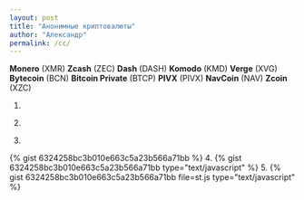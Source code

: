 ```yaml
---
layout: post
title: "Анонимные криптовалюты"
author: "Александр"
permalink: /cc/
---
```


**Monero** (XMR)
**Zcash** (ZEC)
**Dash** (DASH)
**Komodo** (KMD)
**Verge** (XVG)
**Bytecoin** (BCN)
**Bitcoin Private** (BTCP)
**PIVX** (PIVX)
**NavCoin** (NAV)
**Zcoin** (XZC)

1.
<script type="text/javascript src="https://gist.github.com/ivlev/6324258bc3b010e663c5a23b566a71bb.js"></script>
2.
<script type="text/javascript">src="https://gist.github.com/ivlev/6324258bc3b010e663c5a23b566a71bb.js"</script>
3.
{% gist 6324258bc3b010e663c5a23b566a71bb %}
4.
{% gist 6324258bc3b010e663c5a23b566a71bb type="text/javascript" %}
5.
{% gist 6324258bc3b010e663c5a23b566a71bb file=st.js type="text/javascript" %}

